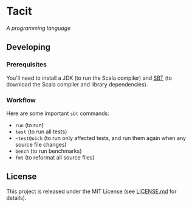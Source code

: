 # Tacit
_A programming language_

## Developing

### Prerequisites

You'll need to install a JDK (to run the Scala compiler) and [SBT](http://www.scala-sbt.org/) (to download the Scala compiler and library dependencies).

### Workflow

Here are some important `sbt` commands:

- `run` (to run)
- `test` (to run all tests)
- `~testQuick` (to run only affected tests, and run them again when any source file changes)
- `bench` (to run benchmarks)
- `fmt` (to reformat all source files)

## License

This project is released under the MIT License (see [LICENSE.md](LICENSE.md) for details).
